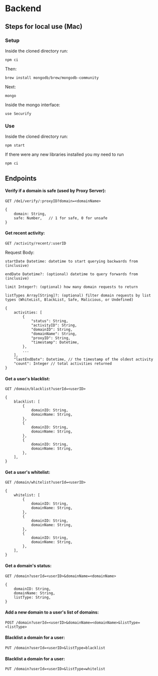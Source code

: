 # Backend

## Steps for local use (Mac)
### Setup
Inside the cloned directory run:
```
npm ci
```

Then:
```
brew install mongodb/brew/mongodb-community
```
Next:
```
mongo
```

Inside the mongo interface:
```
use Securify
```

### Use
Inside the cloned directory run:
```
npm start
```

If there were any new libraries installed you my need to run
```
npm ci
```

## Endpoints

#### Verify if a domain is safe (used by Proxy Server):
`GET /de1/verify/:proxyID?domain=<domainName>`

```
{    
    domain: String,
    safe: Number,   // 1 for safe, 0 for unsafe
}
```

#### Get recent activity:
`GET /activity/recent/:userID`

Request Body:

`startDate Datetime: datetime to start querying backwards from (inclusive)`

`endDate Datetime?: (optional) datetime to query forwards from (inclusive)`

`limit Integer?: (optional) how many domain requests to return`

`listTypes Array[String]?: (optional) filter domain requests by list types (WhiteList, BlackList, Safe, Malicious, or Undefined)`

```
{
    activities: [
        {
            "status": String,
            "activityID": String,
            "domainID": String,
            "domainName": String,
            "proxyID": String,
            "timestamp": Datetime,
        },
        ...
    ],
    "lastEndDate": Datetime, // the timestamp of the oldest activity
    "count": Integer // total activities returned
}
```

#### Get a user's blacklist:
`GET /domain/blacklist?userId=<userID>`

```
{
    blacklist: [
        {
            domainID: String,
            domainName: String,
        },
        {
            domainID: String,
            domainName: String,
        },
        {
            domainID: String,
            domainName: String,
        },
    ],
}
```

#### Get a user's whitelist:
`GET /domain/whitelist?userId=<userID>`

```
{
    whitelist: [
        {
            domainID: String,
            domainName: String,
        },
        {
            domainID: String,
            domainName: String,
        },
        {
            domainID: String,
            domainName: String,
        },
    ],
}
```

#### Get a domain's status:
`GET /domain?userId=<userID>&domainName=<domainName>`

```
{
    domainID: String,
    domainName: String,
    listType: String,
}
```

#### Add a new domain to a user's list of domains:
`POST /domain?userId=<userID>&domainName=<domainName>&listType=<listType>`

#### Blacklist a domain for a user:
`PUT /domain?userId=<userID>&listType=blacklist`

#### Blacklist a domain for a user:
`PUT /domain?userId=<userID>&listType=whitelist`
